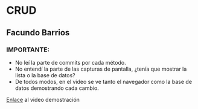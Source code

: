 # CRUD
## Facundo Barrios

### IMPORTANTE: 

* No leí la parte de commits por cada método. 
* No entendí la parte de las capturas de pantalla, ¿tenía que mostrar la lista o la base de datos?
* De todos modos, en el video se ve tanto el navegador como la base de datos demostrando cada cambio. 

[Enlace](https://drive.google.com/file/d/1CedpioHx9OEPgrBcRlf65IQix1a3Ckl_/view?usp=sharing) al video demostración 